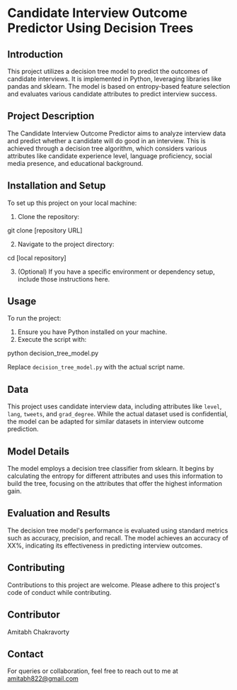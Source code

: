 # Candidate Interview Outcome Predictor Using Decision Trees

## Introduction
This project utilizes a decision tree model to predict the outcomes of candidate interviews. It is implemented in Python, leveraging libraries like pandas and sklearn. The model is based on entropy-based feature selection and evaluates various candidate attributes to predict interview success.

## Project Description
The Candidate Interview Outcome Predictor aims to analyze interview data and predict whether a candidate will do good in an interview. This is achieved through a decision tree algorithm, which considers various attributes like candidate experience level, language proficiency, social media presence, and educational background.

## Installation and Setup
To set up this project on your local machine:

1. Clone the repository:

git clone [repository URL]


2. Navigate to the project directory:

cd [local repository]


3. (Optional) If you have a specific environment or dependency setup, include those instructions here.

## Usage
To run the project:

1. Ensure you have Python installed on your machine.
2. Execute the script with:

python decision_tree_model.py


Replace `decision_tree_model.py` with the actual script name.

## Data
This project uses candidate interview data, including attributes like `level`, `lang`, `tweets`, and `grad_degree`. While the actual dataset used is confidential, the model can be adapted for similar datasets in interview outcome prediction.

## Model Details
The model employs a decision tree classifier from sklearn. It begins by calculating the entropy for different attributes and uses this information to build the tree, focusing on the attributes that offer the highest information gain.

## Evaluation and Results
The decision tree model's performance is evaluated using standard metrics such as accuracy, precision, and recall. The model achieves an accuracy of XX%, indicating its effectiveness in predicting interview outcomes.

## Contributing
Contributions to this project are welcome. Please adhere to this project's code of conduct while contributing.

## Contributor
Amitabh Chakravorty

## Contact
For queries or collaboration, feel free to reach out to me at amitabh822@gmail.com
